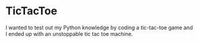 # TicTacToe
I wanted to test out my Python knowledge by coding a tic-tac-toe game and I ended up with an unstoppable tic tac toe machine.
